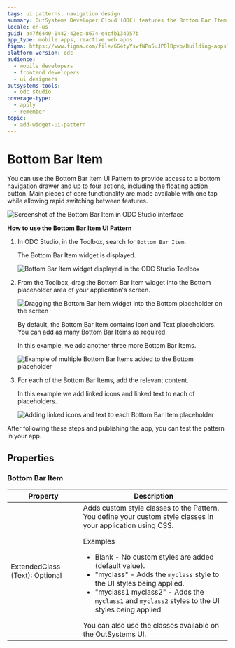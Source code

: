 ```yaml
---
tags: ui patterns, navigation design
summary: OutSystems Developer Cloud (ODC) features the Bottom Bar Item UI Pattern for easy navigation and feature access in applications.
locale: en-us
guid: a47f6440-0442-42ec-8674-e4cfb134957b
app_type: mobile apps, reactive web apps
figma: https://www.figma.com/file/6G4tyYswfWPn5uJPDlBpvp/Building-apps?type=design&node-id=3208%3A17038&t=ZwHw8hXeFhwYsO5V-1
platform-version: odc
audience:
  - mobile developers
  - frontend developers
  - ui designers
outsystems-tools:
  - odc studio
coverage-type:
  - apply
  - remember
topic:
  - add-widget-ui-pattern
---
```


# Bottom Bar Item

You can use the Bottom Bar Item UI Pattern to provide access to a bottom navigation drawer and up to four actions, including the floating action button. Main pieces of core functionality are made available with one tap while allowing rapid switching between features.

![Screenshot of the Bottom Bar Item in ODC Studio interface](images/bottombaritem-1-ss.png "Bottom Bar Item in ODC Studio")

**How to use the Bottom Bar Item UI Pattern**

1. In ODC Studio, in the Toolbox, search for `Bottom Bar Item`.
  
    The Bottom Bar Item widget is displayed.

    ![Bottom Bar Item widget displayed in the ODC Studio Toolbox](images/bottombaritem-3-ss.png "Bottom Bar Item Widget in Toolbox")

1. From the Toolbox, drag the Bottom Bar Item  widget into the Bottom placeholder area of your application's screen.

    ![Dragging the Bottom Bar Item widget into the Bottom placeholder on the screen](images/bottombaritem-2-ss.png "Dragging Bottom Bar Item Widget")

    By default, the Bottom Bar Item contains Icon and Text placeholders. You can add as many Bottom Bar Items as required.

    In this example, we add another three more Bottom Bar Items.

    ![Example of multiple Bottom Bar Items added to the Bottom placeholder](images/bottombaritem-4-ss.png "Multiple Bottom Bar Items Added")

1. For each of the Bottom Bar Items, add the relevant content.

    In this example we add linked icons and linked text to each of placeholders.

    ![Adding linked icons and text to each Bottom Bar Item placeholder](images/bottombaritem-5-ss.png "Adding Content to Bottom Bar Items")

After following these steps and publishing the app, you can test the pattern in your app.

## Properties

### Bottom Bar Item

| Property                       | Description                                                                                                                                                                                                                                                                                                                                                                                                                                                                                                                                                                                                            |
|--------------------------------|------------------------------------------------------------------------------------------------------------------------------------------------------------------------------------------------------------------------------------------------------------------------------------------------------------------------------------------------------------------------------------------------------------------------------------------------------------------------------------------------------------------------------------------------------------------------------------------------------------------------|
| ExtendedClass (Text): Optional | Adds custom style classes to the Pattern. You define your custom style classes in your application using CSS. <p>Examples <ul><li>Blank - No custom styles are added (default value).</li><li>"myclass" - Adds the ``myclass`` style to the UI styles being applied.</li><li>"myclass1 myclass2" - Adds the ``myclass1`` and ``myclass2`` styles to the UI styles being applied.</li></ul></p>You can also use the classes available on the OutSystems UI. |
